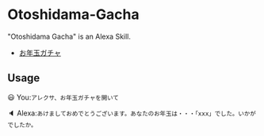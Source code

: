 # Otoshidama-Gacha

"Otoshidama Gacha" is an Alexa Skill.  

- [お年玉ガチャ](https://www.amazon.co.jp/dp/B07KG7FL27)

## Usage

:smiley: You:`アレクサ、お年玉ガチャを開いて`

:speaker: Alexa:`あけましておめでとうございます。あなたのお年玉は・・・「xxx」でした。いかがでしたか。`
